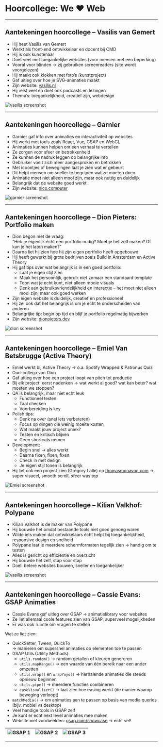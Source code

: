 
# Hoorcollege: We ❤️ Web

---

## Aantekeningen hoorcollege – Vasilis van Gemert

- Hij heet Vasilis van Gemert  
- Werkt als front-end ontwikkelaar en docent bij CMD  
- Hij is ook kunstenaar  
- Doet veel met toegankelijke websites (voor mensen met een beperking)  
- Vooral voor blinden → zij gebruiken screenreaders (site wordt voorgelezen)  
- Hij maakt ook klokken met foto’s (kunstproject)  
- Gaf uitleg over hoe je SVG-animaties maakt  
- Zijn website: [vasilis.nl](https://vasilis.nl)  
- Hij reist veel en doet ook podcasts en lezingen  
- Thema’s: toegankelijkheid, creatief zijn, webdesign  

![vasilis screenshot](/assets/vasilis.png)

---

## Aantekeningen hoorcollege – Garnier

- Garnier gaf info over animaties en interactiviteit op websites  
- Hij werkt met tools zoals React, Vue, GSAP en WebGL  
- Animaties kunnen helpen om een verhaal te vertellen  
- Ze zorgen voor sfeer en betrokkenheid  
- Ze kunnen de nadruk leggen op belangrijke info  
- Gebruiker voelt zich meer aangesproken en betrokken  
- Met icoontjes of bewegingen laat je zien wat er gebeurt  
- Dit helpt mensen om sneller te begrijpen wat ze moeten doen  
- Animatie moet niet alleen mooi zijn, maar ook nuttig en duidelijk  
- Belangrijk dat de website goed werkt  
- Zijn website: [nico.computer](https://nico.computer/)  

![garnier screenshot](/assets/garnier.png)

---

## Aantekeningen hoorcollege – Dion Pieters: Portfolio maken

- Dion begon met de vraag:  
  “Heb je eigenlijk écht een portfolio nodig? Moet je het zelf maken? Of kun je het laten maken?”  
- Daarna liet hij zien hoe hij zijn eigen portfolio heeft opgebouwd  
- Hij heeft gewerkt bij grote bedrijven zoals Build in Amsterdam en Active Theory  
- Hij gaf tips over wat belangrijk is in een goed portfolio:  
  - Laat je eigen stijl zien  
  - Maak het persoonlijk, gebruik niet zomaar een standaard template  
  - Toon wat je echt kunt, niet alleen mooie visuals  
  - Denk aan gebruiksvriendelijkheid en interactie – het moet niet alleen mooi zijn, maar ook goed werken  
- Zijn eigen website is duidelijk, creatief en professioneel  
- Hij zei ook dat het belangrijk is om je echt te onderscheiden van anderen  
- Belangrijke tip: begin op tijd en blijf je portfolio regelmatig bijwerken  
- Zijn website: [dionpieters.dev](https://www.dionpieters.dev/)  

![dion screenshot](/assets/dion.png)

---

## Aantekeningen hoorcollege – Emiel Van Betsbrugge (Active Theory)

- Emiel werkt bij Active Theory → o.a. Spotify Wrapped & Patronus Quiz  
- Oud-collega van Dion  
- Gaf uitleg over hoe een project loopt van pitch tot productie  
- Bij elk project: eerst nadenken → wat werkt al goed? wat kan beter? wat moeten we stoppen?  
- QA is belangrijk, maar niet echt leuk  
  - Functioneel testen  
  - Taal checken  
  - Voorbereiding is key  
- Polish tips:  
  - Denk na over (snel iets verbeteren)  
  - Focus op dingen die weinig moeite kosten  
  - Wat maakt jouw project uniek?  
  - Testen en kritisch blijven  
  - Geen shortcuts nemen  
- Development:  
  - Begin snel → alles werkt  
  - Daarna fixen, fixen, fixen  
  - Check in met design  
  - Je eigen stijl tonen is belangrijk  
- Hij liet ook een project zien (Gregory Lalle) op [thomasmonavon.com](https://thomasmonavon.com) → super visueel, smooth scroll, sfeer was top  

![Emiel screenshot](/assets/emiel.png)

---

## Aantekeningen hoorcollege – Kilian Valkhof: Polypane

- Kilian Valkhof is de maker van Polypane  
- Hij bouwde het omdat bestaande tools niet goed genoeg waren  
- Wilde iets maken dat ontwikkelaars écht helpt bij toegankelijkheid, responsive design en snelheid  
- Polypane laat je meerdere schermformaten tegelijk zien → handig om te testen  
- Alles is gericht op efficiëntie en overzicht  
- Hij bouwde het zelf, stap voor stap  
- Doel: betere websites bouwen, sneller en toegankelijker  

![vasilis screenshot](/assets/polypane.png)

---

## Aantekeningen hoorcollege – Cassie Evans: GSAP Animaties

- Cassie Evans gaf uitleg over GSAP → animatielibrary voor websites  
- Ze liet allemaal coole features zien van GSAP, superveel mogelijkheden  
- Er was ook ruimte om vragen te stellen  

Wat ze liet zien:

- QuickSetter, Tween, QuickTo  
  → manieren om supersnel animaties op elementen toe te passen  
- GSAP Utils (Utility Methods):  
  - `utils.random()` → random getallen of kleuren genereren  
  - `utils.mapRange()` → een waarde van één bereik naar een ander omzetten  
  - `utils.wrap()` en `wrapYoyo()` → herhalende animaties die steeds opnieuw beginnen  
  - `utils.pipe()` → meerdere functies combineren  
  - `easeVisualizer()` → laat zien hoe easing werkt (de manier waarop beweging verloopt)  
- `matchMedia()` → om animaties aan te passen op basis van media queries (bijv. mobiel vs desktop)  
- Veel handige tools in GSAP zelf  
- Je kunt er echt next level animaties mee maken  
- Website met voorbeelden: [gsap.com/showcase](https://gsap.com/showcase) → echt vet!  

| ![GSAP 1](/assets/gsap1.png) | ![GSAP 2](/assets/gsap2.png) | ![GSAP 3](/assets/gsap3.png) |
|-----------------------------|-----------------------------|-----------------------------|

---
